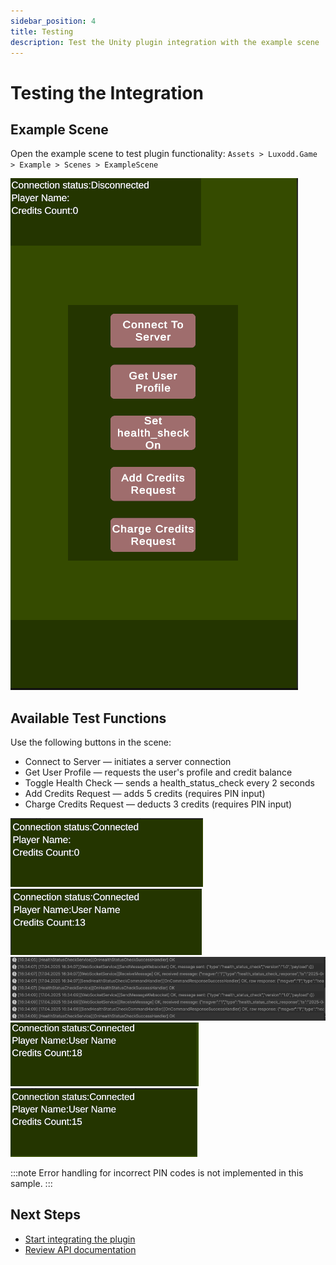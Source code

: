 ```yaml
---
sidebar_position: 4
title: Testing
description: Test the Unity plugin integration with the example scene
---
```


# Testing the Integration

## Example Scene
Open the example scene to test plugin functionality:
`Assets > Luxodd.Game > Example > Scenes > ExampleScene`

![Example Scene](./assets/image10.png)

## Available Test Functions
Use the following buttons in the scene:
- Connect to Server — initiates a server connection
- Get User Profile — requests the user's profile and credit balance
- Toggle Health Check — sends a health_status_check every 2 seconds
- Add Credits Request — adds 5 credits (requires PIN input)
- Charge Credits Request — deducts 3 credits (requires PIN input)

![Connect to Server Button](./assets/image12.png)
![Get User Profile Button](./assets/image6.png)
![Toggle Health Check Button](./assets/image8.png)
![Add Credits Button](./assets/image5.png)
![Charge Credits Button](./assets/image11.png)

:::note
Error handling for incorrect PIN codes is not implemented in this sample.
:::

## Next Steps
- [Start integrating the plugin](./integration.md)
- [Review API documentation](./api-reference.md) 